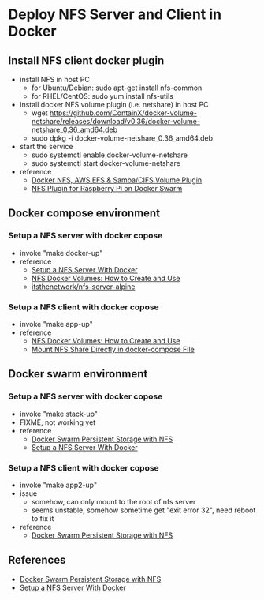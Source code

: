 # Deploy NFS Server and Client in Docker

## Install NFS client docker plugin

* install NFS in host PC
    + for Ubuntu/Debian: sudo apt-get install nfs-common
    + for RHEL/CentOS: sudo yum install nfs-utils
* install docker NFS volume plugin (i.e. netshare) in host PC
    + wget https://github.com/ContainX/docker-volume-netshare/releases/download/v0.36/docker-volume-netshare_0.36_amd64.deb
    + sudo dpkg -i docker-volume-netshare_0.36_amd64.deb
* start the service
    + sudo systemctl enable docker-volume-netshare
    + sudo systemctl start docker-volume-netshare
* reference
    + [Docker NFS, AWS EFS & Samba/CIFS Volume Plugin](https://github.com/ContainX/docker-volume-netshare)
    + [NFS Plugin for Raspberry Pi on Docker Swarm](https://blog.pistack.co.za/nfs-plugin-for-raspberry-pi-on-docker-swarm/)

## Docker compose environment

### Setup a NFS server with docker copose

* invoke "make docker-up"
* reference
    + [Setup a NFS Server With Docker](https://blog.ruanbekker.com/blog/2020/09/20/setup-a-nfs-server-with-docker/)
    + [NFS Docker Volumes: How to Create and Use](https://phoenixnap.com/kb/nfs-docker-volumes#:~:text=Volumes%20are%20existing%20directories%20on,NFS%20remote%20file%2Dsharing%20system)
    + [itsthenetwork/nfs-server-alpine](https://hub.docker.com/r/itsthenetwork/nfs-server-alpine)

### Setup a NFS client with docker copose

* invoke "make app-up"
* reference
    + [NFS Docker Volumes: How to Create and Use](https://phoenixnap.com/kb/nfs-docker-volumes#:~:text=Volumes%20are%20existing%20directories%20on,NFS%20remote%20file%2Dsharing%20system)
    + [Mount NFS Share Directly in docker-compose File](https://blog.stefandroid.com/2021/03/03/mount-nfs-share-in-docker-compose.html)

## Docker swarm environment

### Setup a NFS server with docker copose

* invoke "make stack-up"
* FIXME, not working yet
* reference
    + [Docker Swarm Persistent Storage with NFS](https://sysadmins.co.za/docker-swarm-persistent-storage-with-nfs/)
    + [Setup a NFS Server With Docker](https://blog.ruanbekker.com/blog/2020/09/20/setup-a-nfs-server-with-docker/)

### Setup a NFS client with docker copose

* invoke "make app2-up"
* issue
    + somehow, can only mount to the root of nfs server
    + seems unstable, somehow sometime get "exit error 32", need reboot to fix it
* reference
    + [Docker Swarm Persistent Storage with NFS](https://sysadmins.co.za/docker-swarm-persistent-storage-with-nfs/)

## References

* [Docker Swarm Persistent Storage with NFS](https://sysadmins.co.za/docker-swarm-persistent-storage-with-nfs/)
* [Setup a NFS Server With Docker](https://blog.ruanbekker.com/blog/2020/09/20/setup-a-nfs-server-with-docker/)
